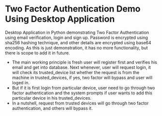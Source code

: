 # Two Factor Authentication Demo Using Desktop Application
 Desktop Application in Python demonstrating Two Factor Authentication using email verification, login and sign up. Password is encrypted using sha256 hashing technique, and other details are encrypted using base64 encoding. As this is just demonstration, it has no more functionality, but there is scope to add it in future.
 - The main working principle is fresh user will register first and verifies his email and get into database. Next whenever, user will request login, it will check its trusted_device list whether the request is from the machine in trusted_devices, if yes, two factor will bypass and user will loged in. 
 - But if it is first login from particular device, user need to go through two factor authentication and the system prompts if user wants to add this particular device in his trusted_devices. 
 - In a nutshell, request from trusted devices will go through two factor authentication, and others will bypass it. 
